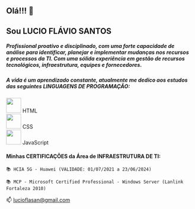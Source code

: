 ## Olá!!! 👋
## Sou LUCIO FLÁVIO SANTOS

##### Profissional proativo e disciplinado, com uma forte capacidade de análise para identificar, planejar e implementar mudanças nos recursos e processos da TI. Com uma sólida experiência em gestão de recursos tecnológicos, infraestrutura, equipes e fornecedores.

##### A vida é um aprendizado constante, atualmente me dedico aos estudos das seguintes LINGUAGENS DE PROGRAMAÇÃO:
 <img src="https://cdn.jsdelivr.net/gh/devicons/devicon/icons/html5/html5-original.svg" width="40" height="40"/> HTML       
 <img src="https://cdn.jsdelivr.net/gh/devicons/devicon/icons/css3/css3-original-wordmark.svg" width="40" height="40"/> CSS     
 <img src="https://cdn.jsdelivr.net/gh/devicons/devicon/icons/javascript/javascript-original.svg" width="40" height="40"/> JavaScript

#### Minhas CERTIFICAÇÕES da Área de INFRAESTRUTURA DE TI:
    📚 HCIA 5G - Huawei (VALIDADE: 01/07/2021 a 23/06/2024)

    📚 MCP - Microsoft Certified Professional - Windows Server (Lanlink Fortaleza 2010)

📫 lucioflasan@gmail.com

